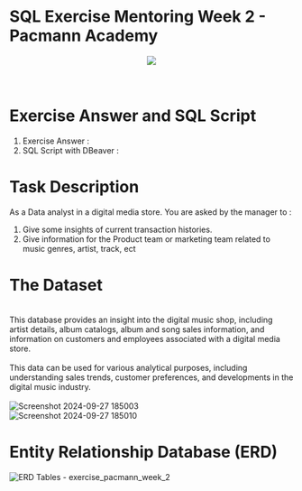 # SQL Exercise Mentoring Week 2 - Pacmann Academy
<div align="center">
  <img src="https://github.com/user-attachments/assets/aad8e44c-cb69-4b01-ab53-854d12fcc76b">
</div>
<br>
<br>

# Exercise Answer and SQL Script
1. Exercise Answer :
2. SQL Script with DBeaver :
   
# Task Description
As a Data analyst in a digital media store. You are asked by the manager to :
1. Give some insights of current transaction histories.
2. Give information for the Product team or marketing team related to music genres, artist, track, ect

# The Dataset
<br>This database provides an insight into the digital music shop, including artist details, album catalogs, album and song sales information, 
and information on customers and employees associated with a digital media store. 
<br>
<br>This data can be used for various analytical purposes, including understanding sales trends, customer preferences, and developments in the digital music industry.
<br>
<br>
![Screenshot 2024-09-27 185003](https://github.com/user-attachments/assets/313e6662-010e-4915-84fc-6c4e18ab8d09)
<br>
![Screenshot 2024-09-27 185010](https://github.com/user-attachments/assets/80ff96ba-1e2e-47bd-8598-c7ed6272fd78)

# Entity Relationship Database (ERD)
![ERD Tables - exercise_pacmann_week_2](https://github.com/user-attachments/assets/dd61430b-0b6c-48ad-9bf8-38f880d1f9c7)
